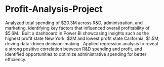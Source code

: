 # Profit-Analysis-Project
Analyzed total spending of $20.3M across R&D, administration, and 
marketing, identifying key factors that influenced overall profitability of 
$5.6M..
 Built a dashboard in Power BI showcasing insights such as the highest 
profit state New York, $2M and lowest profit state California, $1.5M, 
driving data-driven decision-making..
 Applied regression analysis to reveal a strong positive correlation 
between R&D spending and profit, and identified opportunities to 
optimize administrative spending for better efficiency.

